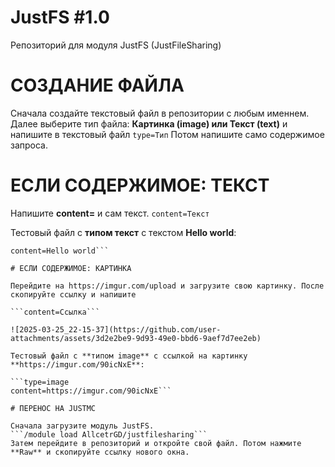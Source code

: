 # JustFS #1.0
Репозиторий для модуля JustFS (JustFileSharing)

# СОЗДАНИЕ ФАЙЛА

Сначала создайте текстовый файл в репозитории c любым именнем. Далее выберите тип файла: **Картинка (image) или Текст (text)** и напишите в текстовый файл
``type=Тип``
Потом напишите само содержимое запроса. 
# ЕСЛИ СОДЕРЖИМОЕ: ТЕКСТ

Напишите **content=** и сам текст.
```content=Текст```

Тестовый файл с **типом текст** с текстом **Hello world**:
```type=text
content=Hello world```

# ЕСЛИ СОДЕРЖИМОЕ: КАРТИНКА

Перейдите на https://imgur.com/upload и загрузите свою картинку. После скопируйте ссылку и напишите

```content=Ссылка```

![2025-03-25_22-15-37](https://github.com/user-attachments/assets/3d2e2be9-9d93-49e0-bbd6-9aef7d7ee2eb)

Тестовый файл с **типом image** с ссылкой на картинку **https://imgur.com/90icNxE**:

```type=image
content=https://imgur.com/90icNxE```

# ПЕРЕНОС НА JUSTMC

Сначала загрузите модуль JustFS.
```/module load AllcetrGD/justfilesharing```
Затем перейдите в репозиторий и откройте свой файл. Потом нажмите **Raw** и скопируйте ссылку нового окна.

